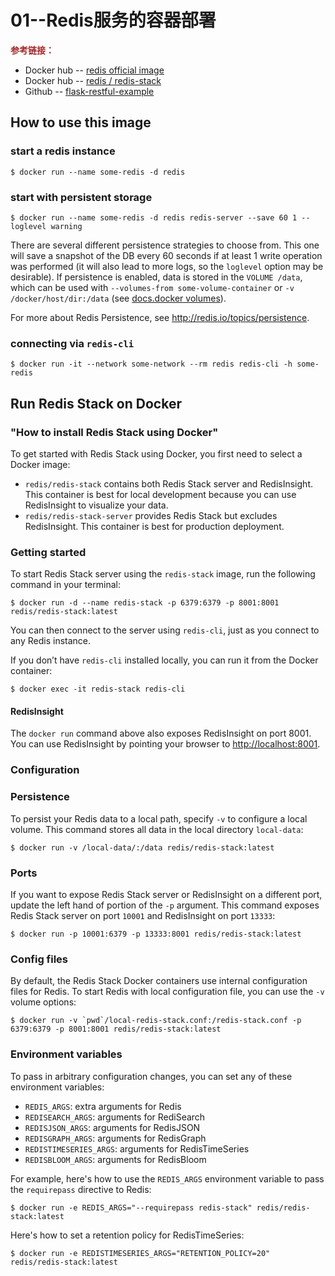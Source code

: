 # 01--Redis服务的容器部署

<span style='color:brown'>**参考链接：**</span>

- Docker hub -- [redis official image](https://hub.docker.com/_/redis)
- Docker hub -- [redis / redis-stack](https://hub.docker.com/r/redis/redis-stack)
- Github -- [flask-restful-example](https://github.com/qzq1111/flask-restful-example)







## How to use this image

### start a redis instance

```shell
$ docker run --name some-redis -d redis
```

### start with persistent storage

```shell
$ docker run --name some-redis -d redis redis-server --save 60 1 --loglevel warning
```

There are several different persistence strategies to choose from. This one will save a snapshot of the DB every 60 seconds if at least 1 write operation was performed (it will also lead to more logs, so the `loglevel` option may be desirable). If persistence is enabled, data is stored in the `VOLUME /data`, which can be used with `--volumes-from some-volume-container` or `-v /docker/host/dir:/data` (see [docs.docker volumes](https://docs.docker.com/engine/tutorials/dockervolumes/)).

For more about Redis Persistence, see http://redis.io/topics/persistence.

### connecting via `redis-cli`

```shell
$ docker run -it --network some-network --rm redis redis-cli -h some-redis
```



## Run Redis Stack on Docker

### "How to install Redis Stack using Docker"

To get started with Redis Stack using Docker, you first need to select a Docker image:

- `redis/redis-stack` contains both Redis Stack server and RedisInsight. This container is best for local development because you can use RedisInsight to visualize your data.
- `redis/redis-stack-server` provides Redis Stack but excludes RedisInsight. This container is best for production deployment.

### Getting started

To start Redis Stack server using the `redis-stack` image, run the following command in your terminal:

```shell
$ docker run -d --name redis-stack -p 6379:6379 -p 8001:8001 redis/redis-stack:latest
```

You can then connect to the server using `redis-cli`, just as you connect to any Redis instance.

If you don’t have `redis-cli` installed locally, you can run it from the Docker container:

```shell
$ docker exec -it redis-stack redis-cli
```

#### RedisInsight

The `docker run` command above also exposes RedisInsight on port 8001. You can use RedisInsight by pointing your browser to [http://localhost:8001](http://localhost:8001/).

### Configuration

### Persistence

To persist your Redis data to a local path, specify `-v` to configure a local volume. This command stores all data in the local directory `local-data`:

```shell
$ docker run -v /local-data/:/data redis/redis-stack:latest
```

### Ports

If you want to expose Redis Stack server or RedisInsight on a different port, update the left hand of portion of the `-p` argument. This command exposes Redis Stack server on port `10001` and RedisInsight on port `13333`:

```shell
$ docker run -p 10001:6379 -p 13333:8001 redis/redis-stack:latest
```

### Config files

By default, the Redis Stack Docker containers use internal configuration files for Redis. To start Redis with local configuration file, you can use the `-v` volume options:

```shell
$ docker run -v `pwd`/local-redis-stack.conf:/redis-stack.conf -p 6379:6379 -p 8001:8001 redis/redis-stack:latest
```

### Environment variables

To pass in arbitrary configuration changes, you can set any of these environment variables:

- `REDIS_ARGS`: extra arguments for Redis
- `REDISEARCH_ARGS`: arguments for RediSearch
- `REDISJSON_ARGS`: arguments for RedisJSON
- `REDISGRAPH_ARGS`: arguments for RedisGraph
- `REDISTIMESERIES_ARGS`: arguments for RedisTimeSeries
- `REDISBLOOM_ARGS`: arguments for RedisBloom

For example, here's how to use the `REDIS_ARGS` environment variable to pass the `requirepass` directive to Redis:

```shell
$ docker run -e REDIS_ARGS="--requirepass redis-stack" redis/redis-stack:latest
```

Here's how to set a retention policy for RedisTimeSeries:

```shell
$ docker run -e REDISTIMESERIES_ARGS="RETENTION_POLICY=20" redis/redis-stack:latest
```




